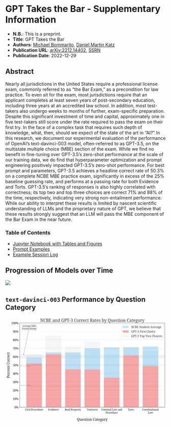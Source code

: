 GPT Takes the Bar - Supplementary Information
==================
  * __N.B.__: This is a preprint. 
  *  __Title__: GPT Takes the Bar
  *  __Authors__: [Michael Bommarito](https://www.linkedin.com/in/bommarito/), [Daniel Martin Katz](https://www.linkedin.com/in/daniel-katz-3b001539/)
  * __Publication URL__: [arXiv:2212.14402](https://arxiv.org/abs/2212.14402), [SSRN](https://papers.ssrn.com/sol3/papers.cfm?abstract_id=4314839)
  * __Publication Date__: 2022-12-29

## Abstract
Nearly all jurisdictions in the United States require a professional license exam, commonly referred to as “the Bar Exam,” as a precondition for law practice. To even sit for the exam, most jurisdictions require that an applicant completes at least seven years of post-secondary education, including three years at an accredited law school. In addition, most test-takers also undergo weeks to months of further, exam-specific preparation. Despite this significant investment of time and capital, approximately one in five test-takers still score under the rate required to pass the exam on their first try. In the face of a complex task that requires such depth of knowledge, what, then, should we expect of the state of the art in “AI?” In this research, we document our experimental evaluation of the performance of OpenAI’s text-davinci-003 model, often-referred to as GPT-3.5, on the multistate multiple choice (MBE) section of the exam. While we find no benefit in fine-tuning over GPT-3.5’s zero-shot performance at the scale of our training data, we do find that hyperparameter optimization and prompt engineering positively impacted GPT-3.5’s zero-shot performance. For best prompt and parameters, GPT-3.5 achieves a headline correct rate of 50.3% on a complete NCBE MBE  practice exam, significantly in excess of the 25% baseline guessing rate, and performs at a passing rate for both Evidence and Torts. GPT-3.5’s ranking of responses is also highly correlated with correctness; its top two and top three choices are correct 71% and 88% of the time, respectively, indicating very strong non-entailment performance. While our ability to interpret these results is limited by nascent scientific understanding of LLMs and the proprietary nature of GPT, we believe that these results strongly suggest that an LLM will pass the MBE component of the Bar Exam in the near future.

### Table of Contents

* [Jupyter Notebook with Tables and Figures](publication_tables.ipynb)
* [Prompt Examples](PROMPTS.md)
* [Example Session Log](sample_session_log.html)

## Progression of Models over Time
<picture>
   <img src="https://github.com/mjbommar/gpt-takes-the-bar-exam/blob/main/accuracy_bar_chart_progression.png?raw=true" />
 </picture>
 
 
## `text-davinci-003` Performance by Question Category
<picture>
   <img src="https://github.com/mjbommar/gpt-takes-the-bar-exam/blob/main/accuracy_bar_chart.png?raw=true" />
 </picture>
 
 
 
